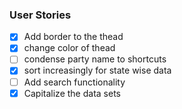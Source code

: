 ### User Stories

- [x] Add border to the thead
- [x] change color of thead
- [ ] condense party name to shortcuts
- [x] sort increasingly for state wise data
- [ ] Add search functionality
- [x] Capitalize the data sets